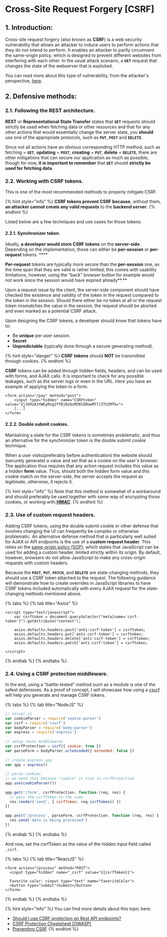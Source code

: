 # Cross-Site Request Forgery \[CSRF\]

## 1. Introduction:

Cross-site request forgery \(also known as **CSRF**\) is a web security vulnerability that allows an attacker to induce users to perform actions that they do not intend to perform. It enables an attacker to partly circumvent the same-origin policy, which is designed to prevent different websites from interfering with each other. In the usual attack scenario, a **`GET`** request that changes the state of the webserver that is exploited. 

You can read more about this type of vulnerability, from the attacker's perspective, [here](https://portswigger.net/web-security/csrf).

## 2. Defensive methods:

### 2.1. Following the REST architecture.

**REST** or **Representational State Transfer** states that **`GET`** requests should strictly be used when fetching data or other resources and that for any other actions that would essentially change the server state, you **should** use one of the appropriate protocols, such as **`PUT`**, **`POST`** and **`DELETE`**.

Since not all actions have an obvious corresponding HTTP method, such as fetching = **`GET`**, **updating** = **`POST`**, **creating** = **`PUT`**, **delete** = **`DELETE`**, there are other mitigations that can secure our application as much as possible, though for now, **it is important to remember** that **`GET`** should **strictly be used for fetching data**.

### 2.2. Working with CSRF tokens.

This is one of the most recommended methods to properly mitigate CSRF. 

{% hint style="info" %}
**CSRF tokens prevent CSRF because**, without them, **an attacker cannot create any valid requests** to the **backend server**.
{% endhint %}

Listed below are a few techniques and use cases for those tokens.

#### 2.2.1. Synchronizer token.

Ideally, **a developer would store CSRF tokens** on the **server-side**. Depending on the implementation, those can either be **per-session** or **per-request** tokens. ****

**Per-request** tokens are typically more secure than the **per-session** one, as the time span that they are valid is rather limited; this comes with usability limitations, however, using the "back" browser button for example would not work since the session would have expired already**.**

Upon a request issue by the client, the server-side component should have checked the existence and validity of the token in the request compared to the token in the session. Should there either be no token at all or the request token mismatches the value in the session, the request should be aborted and even marked as a potential CSRF attack.

Upon designing the CSRF tokens, a developer should know that tokens have to:

* Be **unique** per user session.
* **Secret** 
* **Unpredictable** \(typically done through a secure generating method\).

{% hint style="danger" %}
**CSRF** **tokens** should **NOT** be transmitted through cookies.
{% endhint %}

**CSRF** tokens can be added through hidden fields, headers, and can be used with forms, and AJAX calls. It is important to check for any possible leakages, such as the server logs or even in the URL. Here you have an example of applying the token to a form.

```markup
<form action="/pay" method="post">
    <input type="hidden" name="CSRFtoken" value="ZjJkMzA3YWEyMzg2YTBjNzQzM2NlODUwMTllZTU2MTk=">
    [...]
</form>
```

#### 2.2.2. Double submit cookies.

Maintaining a state for the CSRF tokens is sometimes problematic, and thus an alternative for the synchronizer token is the double submit cookie technique. 

When a user visits\(preferably before authentication\) the website should \(securely generate\) a value and set that as a cookie on the user's browser. The application thus requires that any action request includes this value as a hidden **form** value. Thus, should both the hidden form value and this cookie match on the server-side, the server accepts the request as legitimate, otherwise, it rejects it.

{% hint style="info" %}
Note that this method is somewhat of a workaround and should preferably be used together with some way of encrypting those cookies, or working with[ **HMAC**](https://www.nedmcclain.com/better-csrf-protection/).
{% endhint %}

### 2.3. Use of custom request headers.

Adding CSRF tokens, using the double submit cookie or other defense that involves changing the UI can frequently be complex or otherwise problematic. An alternative defense method that is particularly well suited for AJAX or API endpoints is the use of a **custom request header**. This relies on the [same-origin policy \(SOP\)](https://en.wikipedia.org/wiki/Same-origin_policy), which states that JavaScript can be used for adding a custom header, limited strictly within its origin. By default, however, browsers do not allow JavaScript to make any cross-origin requests with custom headers.

Because the **`POST`**, **`PUT`**, **`PATCH`**, and **`DELETE`** are state-changing methods, they should use a CSRF token attached to the request. The following guidance will demonstrate how to create overrides in JavaScript libraries to have CSRF tokens included automatically with every AJAX request for the state-changing methods mentioned above.

{% tabs %}
{% tab title="Axios" %}
```markup
<script type="text/javascript">
    var csrftoken = document.querySelector("meta[name='csrf-token']").getAttribute("content");

    axios.defaults.headers.post['anti-csrf-token'] = csrftoken;
    axios.defaults.headers.put['anti-csrf-token'] = csrftoken;
    axios.defaults.headers.delete['anti-csrf-token'] = csrftoken;
    axios.defaults.headers.patch['anti-csrf-token'] = csrftoken;

</script>
```
{% endtab %}
{% endtabs %}

### 2.4. Using a CSRF protection middleware.

In the end, using a "battle-tested" method such as a module is one of the safest defensives. As a proof of concept, I will showcase how using a [csurf](https://www.npmjs.com/package/csurf) will help you generate and manage CSRF tokens. 

{% tabs %}
{% tab title="NodeJS" %}
```javascript
// server.js
var cookieParser = require('cookie-parser')
var csrf = require('csurf')
var bodyParser = require('body-parser')
var express = require('express')
 
// setup route middlewares
var csrfProtection = csrf({ cookie: true })
var parseForm = bodyParser.urlencoded({ extended: false })
 
// create express app
var app = express()
 
// parse cookies
// we need this because "cookie" is true in csrfProtection
app.use(cookieParser())
 
app.get('/form', csrfProtection, function (req, res) {
  // pass the csrfToken to the view
  res.render('send', { csrfToken: req.csrfToken() })
})
 
app.post('/process', parseForm, csrfProtection, function (req, res) {
  res.send('data is being processed')
})
```
{% endtab %}
{% endtabs %}

And now, set the csrfToken as the value of the hidden input field called `_csrf`.

{% tabs %}
{% tab title="ReactJS" %}
```markup
<form action="/process" method="POST">
  <input type="hidden" name="_csrf" value="{{csrfToken}}">
  
  Favorite color: <input type="text" name="favoriteColor">
  <button type="submit">Submit</button>
</form>
```
{% endtab %}
{% endtabs %}

{% hint style="info" %}
You can find more details about this topic here:

* [Should I use CSRF protection on Rest API endpoints?](https://security.stackexchange.com/questions/166724/should-i-use-csrf-protection-on-rest-api-endpoints/166798#166798)
* [CSRF Protection Cheatsheet \[OWASP\]](https://cheatsheetseries.owasp.org/cheatsheets/Cross-Site_Request_Forgery_Prevention_Cheat_Sheet.html#javascript-guidance-for-auto-inclusion-of-csrf-tokens-as-an-ajax-request-header)
* [Preventing CSRF](https://auth0.com/blog/cross-site-request-forgery-csrf/)
{% endhint %}



